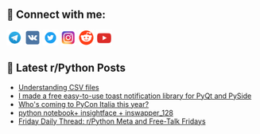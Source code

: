 ## 🔎 Connect with me:
[<img src="https://github.com/bullbesh/bullbesh/blob/main/images/Telegram.png" width="32" height="32" />](https://t.me/bullbesh)
[<img src="https://github.com/bullbesh/bullbesh/blob/main/images/VK.png" width="32" height="32" />](https://vk.com/bullbesh)
[<img src="https://github.com/bullbesh/bullbesh/blob/main/images/Twitter.png" width="32" height="32" />](https://twitter.com/bullbesh1)
[<img src="https://github.com/bullbesh/bullbesh/blob/main/images/Instagram.png" width="32" height="32" />](https://www.instagram.com/bullbesh)
[<img src="https://github.com/bullbesh/bullbesh/blob/main/images/Reddit.png" width="32" height="32" />](https://www.reddit.com/user/bullbesh)
[<img src="https://github.com/bullbesh/bullbesh/blob/main/images/YouTube.png" width="32" height="32" />](https://www.youtube.com/channel/UCtfjRs6uzgq5mfm8S06WTcg)

## 📕 Latest r/Python Posts
<!-- BLOG-POST-LIST:START -->
- [Understanding CSV files](https://www.reddit.com/r/Python/comments/1bl4iu5/understanding_csv_files/)
- [I made a free easy-to-use toast notification library for PyQt and PySide](https://www.reddit.com/r/Python/comments/1bkx6uw/i_made_a_free_easytouse_toast_notification/)
- [Who&#39;s coming to PyCon Italia this year?](https://www.reddit.com/r/Python/comments/1bkw5ld/whos_coming_to_pycon_italia_this_year/)
- [python notebook+ insightface + inswapper_128](https://www.reddit.com/r/Python/comments/1bkrumh/python_notebook_insightface_inswapper_128/)
- [Friday Daily Thread: r/Python Meta and Free-Talk Fridays](https://www.reddit.com/r/Python/comments/1bklmcj/friday_daily_thread_rpython_meta_and_freetalk/)
<!-- BLOG-POST-LIST:END -->
